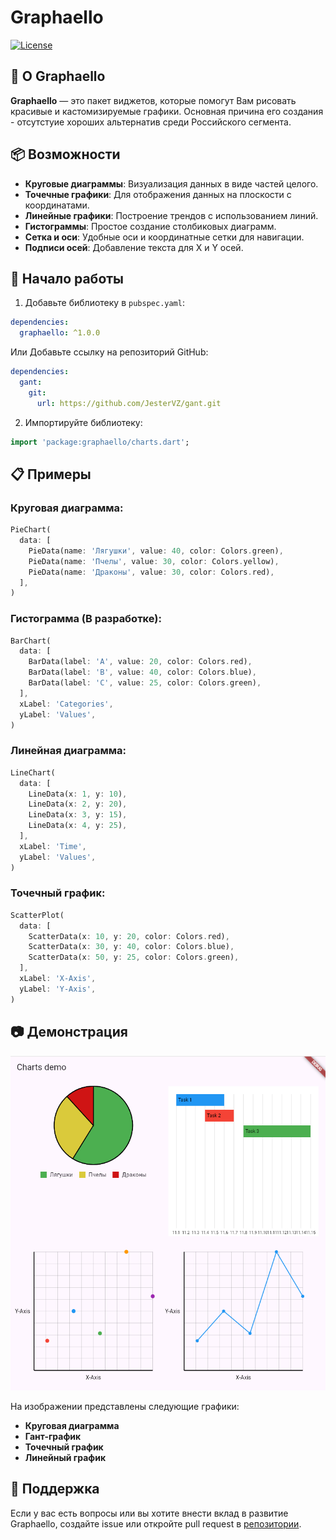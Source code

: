
# Graphaello

[![License](https://img.shields.io/badge/license-MIT-blue.svg)](https://opensource.org/licenses/MIT)

## 🎨 О Graphaello

**Graphaello** — это пакет виджетов, которые помогут Вам рисовать красивые и кастомизируемые графики. Основная причина его создания - отсутстуие хороших альтернатив среди Российского сегмента.


## 📦 Возможности

- **Круговые диаграммы**: Визуализация данных в виде частей целого.
- **Точечные графики**: Для отображения данных на плоскости с координатами.
- **Линейные графики**: Построение трендов с использованием линий.
- **Гистограммы**: Простое создание столбиковых диаграмм.
- **Сетка и оси**: Удобные оси и координатные сетки для навигации.
- **Подписи осей**: Добавление текста для X и Y осей.

## 🚀 Начало работы

1. Добавьте библиотеку в `pubspec.yaml`:

```yaml
dependencies:
  graphaello: ^1.0.0
```

Или Добавьте ссылку на репозиторий GitHub:
```yaml
dependencies:
  gant:
    git:
      url: https://github.com/JesterVZ/gant.git
```

2. Импортируйте библиотеку:

```dart
import 'package:graphaello/charts.dart';
```


## 📋 Примеры

### Круговая диаграмма:

```dart
PieChart(
  data: [
    PieData(name: 'Лягушки', value: 40, color: Colors.green),
    PieData(name: 'Пчелы', value: 30, color: Colors.yellow),
    PieData(name: 'Драконы', value: 30, color: Colors.red),
  ],
)
```

### Гистограмма (В разработке):

```dart
BarChart(
  data: [
    BarData(label: 'A', value: 20, color: Colors.red),
    BarData(label: 'B', value: 40, color: Colors.blue),
    BarData(label: 'C', value: 25, color: Colors.green),
  ],
  xLabel: 'Categories',
  yLabel: 'Values',
)
```

### Линейная диаграмма:

```dart
LineChart(
  data: [
    LineData(x: 1, y: 10),
    LineData(x: 2, y: 20),
    LineData(x: 3, y: 15),
    LineData(x: 4, y: 25),
  ],
  xLabel: 'Time',
  yLabel: 'Values',
)
```

### Точечный график:

```dart
ScatterPlot(
  data: [
    ScatterData(x: 10, y: 20, color: Colors.red),
    ScatterData(x: 30, y: 40, color: Colors.blue),
    ScatterData(x: 50, y: 25, color: Colors.green),
  ],
  xLabel: 'X-Axis',
  yLabel: 'Y-Axis',
)
```

## 📷 Демонстрация

![Charts Demo](image.png)

На изображении представлены следующие графики:
- **Круговая диаграмма**
- **Гант-график**
- **Точечный график**
- **Линейный график**

## 🤝 Поддержка

Если у вас есть вопросы или вы хотите внести вклад в развитие Graphaello, создайте issue или откройте pull request в [репозитории](https://github.com/JesterVZ/gant.git).
